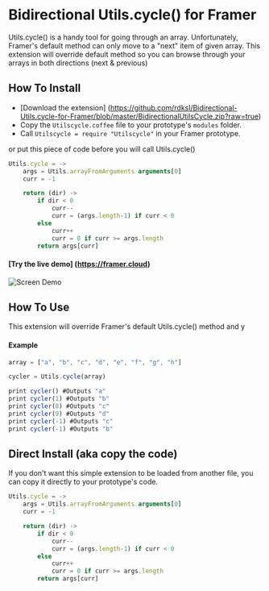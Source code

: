 # Bidirectional Utils.cycle() for Framer

Utils.cycle() is a handy tool for going through an array. 
Unfortunately, Framer's default method can only move to a "next" item of given array. 
This extension will override default method so you can browse through your arrays in both directions (next &amp; previous)

## How To Install

- [Download the extension] (https://github.com/rdksl/Bidirectional-Utils.cycle-for-Framer/blob/master/BidirectionalUtilsCycle.zip?raw=true)
- Copy the ```Utilscycle.coffee``` file to your prototype's ```modules``` folder.
- Call ```Utilscycle = require "Utilscycle"``` in your Framer prototype.

or put this piece of code before you will call Utils.cycle()
```javascript
Utils.cycle = ->
	args = Utils.arrayFromArguments arguments[0]
	curr = -1

	return (dir) ->
		if dir < 0
			curr--
			curr = (args.length-1) if curr < 0
		else
			curr++
			curr = 0 if curr >= args.length
		return args[curr]
```

#### [Try the live demo] (https://framer.cloud)

![Screen Demo](./rangeFilterDemo.gif)

## How To Use

This extension will override Framer's default Utils.cycle() method and y


#### Example
```javascript
array = ["a", "b", "c", "d", "e", "f", "g", "h"]

cycler = Utils.cycle(array)

print cycler() #Outputs "a"
print cycler(1) #Outputs "b"
print cycler(8) #Outputs "c"
print cycler(9) #Outputs "d"
print cycler(-1) #Outputs "c"
print cycler(-1) #Outputs "b"

```


## Direct Install (aka copy the code)

If you don't want this simple extension to be loaded from another file, you can copy it directly to your prototype's code.

```javascript
Utils.cycle = ->
	args = Utils.arrayFromArguments arguments[0]
	curr = -1

	return (dir) ->
		if dir < 0
			curr--
			curr = (args.length-1) if curr < 0
		else
			curr++
			curr = 0 if curr >= args.length
		return args[curr]
```
